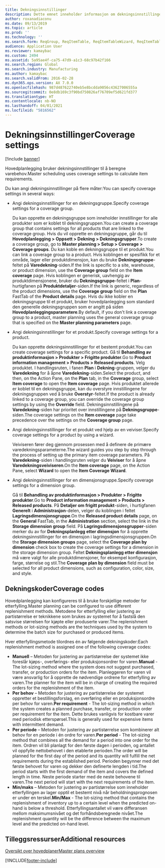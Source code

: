```yaml
---
title: Dekningsinnstillinger
description: Dette emnet inneholder informasjon om dekningsinnstillingene som hovedplanlegging bruker til å beregne varebehov.
author: roxanadiaconu
ms.date: 09/13/2019
ms.topic: article
ms.prod: ''
ms.technology: ''
ms.search.form: ReqGroup, ReqItemTable, ReqItemTableWizard, ReqItemTableSetup
audience: Application User
ms.reviewer: kamaybac
ms.custom: 2494
ms.assetid: 5a95ae4f-ca75-47d9-a1c3-68c97b42f166
ms.search.region: Global
ms.search.industry: Manufacturing
ms.author: kamaybac
ms.search.validFrom: 2016-02-28
ms.dyn365.ops.version: AX 7.0.0
ms.openlocfilehash: 987d487622740eb5e8bcdda9056c43627006555a
ms.sourcegitcommit: 0e8db169c3f90bd750826af76709ef5d621fd377
ms.translationtype: HT
ms.contentlocale: nb-NO
ms.lasthandoff: 04/01/2021
ms.locfileid: "5816562"
---
```

# <a name="coverage-settings"></a><span data-ttu-id="d3dc0-103">Dekningsinnstillinger</span><span class="sxs-lookup"><span data-stu-id="d3dc0-103">Coverage settings</span></span>

[!include [banner](../includes/banner.md)]

<span data-ttu-id="d3dc0-104">Hovedplanlegging bruker dekningsinnstillinger til å beregne varebehov.</span><span class="sxs-lookup"><span data-stu-id="d3dc0-104">Master scheduling uses coverage settings to calculate item requirements.</span></span>

<span data-ttu-id="d3dc0-105">Du kan angi dekningsinnstillinger på flere måter:</span><span class="sxs-lookup"><span data-stu-id="d3dc0-105">You can specify coverage settings in several ways:</span></span>

- <span data-ttu-id="d3dc0-106">Angi dekningsinnstillinger for en dekningsgruppe.</span><span class="sxs-lookup"><span data-stu-id="d3dc0-106">Specify coverage settings for a coverage group.</span></span>

    <span data-ttu-id="d3dc0-107">Du kan opprette en dekningsgruppe som inneholder innstillinger for alle produkter som er koblet til dekningsgruppen.</span><span class="sxs-lookup"><span data-stu-id="d3dc0-107">You can create a coverage group that contains settings for all products that are linked to the coverage group.</span></span> <span data-ttu-id="d3dc0-108">Hvis du vil opprette en dekningsgruppe, går du til **Hovedplanlegging &gt; Oppsett &gt; Dekning &gt; Dekningsgrupper**.</span><span class="sxs-lookup"><span data-stu-id="d3dc0-108">To create a coverage group, go to **Master planning &gt; Setup &gt; Coverage &gt; Coverage groups**.</span></span> <span data-ttu-id="d3dc0-109">Du kan koble en dekningsgruppe til et produkt.</span><span class="sxs-lookup"><span data-stu-id="d3dc0-109">You can link a coverage group to a product.</span></span> <span data-ttu-id="d3dc0-110">Hvis koblingen er spesifikk for et område, lager eller produktdimensjon, kan du bruke **Dekningsgruppe**-feltet på **Varedekning**-siden.</span><span class="sxs-lookup"><span data-stu-id="d3dc0-110">If the link is specific to a site, warehouse, or product dimension, use the **Coverage group** field on the **Item coverage** page.</span></span> <span data-ttu-id="d3dc0-111">Hvis koblingen er generisk, uavhengig av produktdimensjonene, bruker du **Dekningsgruppe**-feltet i **Plan**-hurtigfanen på **Produktdetaljer**-siden.</span><span class="sxs-lookup"><span data-stu-id="d3dc0-111">If the link is generic, regardless of the product dimensions, use the **Coverage group** field on the **Plan** FastTab of the **Product details** page.</span></span> <span data-ttu-id="d3dc0-112">Hvis du ikke kobler en dekningsgruppe til et produkt, bruker hovedplanlegging som standard den generelle dekningsgruppen som er angitt på siden **Hovedplanleggingsparametere**.</span><span class="sxs-lookup"><span data-stu-id="d3dc0-112">By default, if you don't link a coverage group to a product, master planning uses the general coverage group that is specified on the **Master planning parameters** page.</span></span>

- <span data-ttu-id="d3dc0-113">Angi dekningsinnstillinger for et produkt.</span><span class="sxs-lookup"><span data-stu-id="d3dc0-113">Specify coverage settings for a product.</span></span>

    <span data-ttu-id="d3dc0-114">Du kan opprette dekningsinnstillinger for et bestemt produkt.</span><span class="sxs-lookup"><span data-stu-id="d3dc0-114">You can create coverage settings for a specific product.</span></span> <span data-ttu-id="d3dc0-115">Gå til **Behandling av produktinformasjon &gt; Produkter &gt; Frigitte produkter**.</span><span class="sxs-lookup"><span data-stu-id="d3dc0-115">Go to **Product information management &gt; Products &gt; Released products**.</span></span> <span data-ttu-id="d3dc0-116">Velg produktet. I handlingsruten, i fanen **Plan** i **Dekning**-gruppen, velger du **Varedekning** for å åpne **Varedekning**-siden.</span><span class="sxs-lookup"><span data-stu-id="d3dc0-116">Select the product, and then, on the Action Pane, on the **Plan** tab, in the **Coverage** group, select **Item coverage** to open the **Item coverage** page.</span></span> <span data-ttu-id="d3dc0-117">Hvis produktet allerede er koblet til en dekningsgruppe, kan du overstyre innstillingene for dekningsgruppen ved å bruke **Overstyr**-feltet.</span><span class="sxs-lookup"><span data-stu-id="d3dc0-117">If the product is already linked to a coverage group, you can override the coverage group settings by using the **Override** field.</span></span> <span data-ttu-id="d3dc0-118">Dekningsinnstillingene på **Varedekning**-siden har prioritet over innstillingene på **Dekningsgruppe**-siden.</span><span class="sxs-lookup"><span data-stu-id="d3dc0-118">The coverage settings on the **Item coverage** page take precedence over the settings on the **Coverage group** page.</span></span>

- <span data-ttu-id="d3dc0-119">Angi dekningsinnstillinger for et produkt ved hjelp av en veiviser.</span><span class="sxs-lookup"><span data-stu-id="d3dc0-119">Specify coverage settings for a product by using a wizard.</span></span>

    <span data-ttu-id="d3dc0-120">Veiviseren fører deg gjennom prosessen med å definere de primære varedekningsparameterne.</span><span class="sxs-lookup"><span data-stu-id="d3dc0-120">The wizard guides you step by step through the process of setting up the primary item coverage parameters.</span></span> <span data-ttu-id="d3dc0-121">På **Varedekning**-siden i handlingsruten velger du **Veiviser** for å åpne **Varedekningsveiviseren**.</span><span class="sxs-lookup"><span data-stu-id="d3dc0-121">On the **Item coverage** page, on the Action Pane, select **Wizard** to open the **Item Coverage Wizard**.</span></span>

- <span data-ttu-id="d3dc0-122">Angi dekningsinnstillinger for en dimensjonsgruppe.</span><span class="sxs-lookup"><span data-stu-id="d3dc0-122">Specify coverage settings for a dimension group.</span></span>

    <span data-ttu-id="d3dc0-123">Gå til **Behandling av produktinformasjon &gt; Produkter &gt; Frigitte produkter**.</span><span class="sxs-lookup"><span data-stu-id="d3dc0-123">Go to **Product information management &gt; Products &gt; Released products**.</span></span> <span data-ttu-id="d3dc0-124">På **Detaljer om frigitt produkt**-siden, i hurtigfanen **Generelt** i **Administrasjon**-delen, velger du koblingen i feltet **Lagringsdimensjonsgruppe**.</span><span class="sxs-lookup"><span data-stu-id="d3dc0-124">On the **Released product details** page, on the **General** FastTab, in the **Administration** section, select the link in the **Storage dimension group** field.</span></span> <span data-ttu-id="d3dc0-125">På **Lagringsdimensjonsgrupper**-siden merker du av for **Dekningsplanlegg etter dimensjon** for å opprette dekningsinnstillinger for en dimensjon i lagringsdimensjonsgruppen.</span><span class="sxs-lookup"><span data-stu-id="d3dc0-125">On the **Storage dimension groups** page, select the **Coverage plan by dimension** check box to create the coverage settings for a dimension in the storage dimension group.</span></span> <span data-ttu-id="d3dc0-126">Feltet **Dekningsplanlegg etter dimensjon** må være valgt for alle produktdimensjoner, for eksempel konfigurasjon, farge, størrelse og stil.</span><span class="sxs-lookup"><span data-stu-id="d3dc0-126">The **Coverage plan by dimension** field must be selected for all product dimensions, such as configuration, color, size, and style.</span></span>


## <a name="coverage-codes"></a><span data-ttu-id="d3dc0-127">Dekningskoder</span><span class="sxs-lookup"><span data-stu-id="d3dc0-127">Coverage codes</span></span>

<span data-ttu-id="d3dc0-128">Hovedplanlegging kan konfigureres til å bruke forskjellige metoder for etterfylling.</span><span class="sxs-lookup"><span data-stu-id="d3dc0-128">Master planning can be configured to use different replenishment methods.</span></span> <span data-ttu-id="d3dc0-129">Metodene for etterfylling eller justering av partistørrelse er teknikkene som brukes av systemet for å fastslå den satsvise størrelsen for kjøpte eller produserte varer.</span><span class="sxs-lookup"><span data-stu-id="d3dc0-129">The replenishment methods or lot-sizing methods are the techniques used by the system to determine the batch size for purchased or produced items.</span></span> 

<span data-ttu-id="d3dc0-130">Hver etterfyllingsmetode tilordnes én av følgende dekningskoder:</span><span class="sxs-lookup"><span data-stu-id="d3dc0-130">Each replenishment method is assigned one of the following coverage codes:</span></span>

- <span data-ttu-id="d3dc0-131">**Manuell** – Metoden for justering av partistørrelse der systemet ikke foreslår kjøps-, overførings- eller produksjonsordrer for varen.</span><span class="sxs-lookup"><span data-stu-id="d3dc0-131">**Manual** - The lot-sizing method where the system does not suggest purchased, transfer, or production orders for the item.</span></span> <span data-ttu-id="d3dc0-132">Planleggeren for varen vil være ansvarlig for å opprette de nødvendige ordrene for etterfylling av varen.</span><span class="sxs-lookup"><span data-stu-id="d3dc0-132">The planner for the item will be in charge of creating the required orders for the replenishment of the item.</span></span>
- <span data-ttu-id="d3dc0-133">**Per behov** – Metoden for justering av partistørrelse der systemet oppretter et bestillingsforslag, en overføring eller en produksjonsordre per behov for varen.</span><span class="sxs-lookup"><span data-stu-id="d3dc0-133">**Per requirement** - The lot-sizing method in which the system creates a planned purchase, transfer, or production order per requirement for the item.</span></span> <span data-ttu-id="d3dc0-134">Dette brukes vanligvis for kostbare varer med periodisk etterspørsel.</span><span class="sxs-lookup"><span data-stu-id="d3dc0-134">This is generally used for expensive items with intermittent demand.</span></span>  
- <span data-ttu-id="d3dc0-135">**Per periode** – Metoden for justering av partistørrelse som kombinerer alt behov for en periode i én ordre for varen.</span><span class="sxs-lookup"><span data-stu-id="d3dc0-135">**Per period** - The lot-sizing method that combines all the demand for a period into one order for the item.</span></span> <span data-ttu-id="d3dc0-136">Ordren vil bli planlagt for den første dagen i perioden, og antallet vil oppfylle nettobehovet i den etablerte perioden.</span><span class="sxs-lookup"><span data-stu-id="d3dc0-136">The order will be planned for the first day of the period and its quantity will fulfill the net requirements during the established period.</span></span> <span data-ttu-id="d3dc0-137">Perioden begynner med det første behovet for varen og dekker den definerte lengden i tid.</span><span class="sxs-lookup"><span data-stu-id="d3dc0-137">The period starts with the first demand of the item and covers the defined length in time.</span></span> <span data-ttu-id="d3dc0-138">Neste periode starter med de neste behovene til varen.</span><span class="sxs-lookup"><span data-stu-id="d3dc0-138">The next period will start with the next requirements of the item.</span></span>
- <span data-ttu-id="d3dc0-139">**Min/maks** – Metoden for justering av partistørrelse som inneholder etterfyllingen av lager opptil et bestemt nivå når beholdningsprognosen er under en terskel.</span><span class="sxs-lookup"><span data-stu-id="d3dc0-139">**Min/Max** - The lot-sizing method that contains the replenishment of inventory up to a certain level when the predicted on-hand is below a threshold.</span></span> <span data-ttu-id="d3dc0-140">Etterfyllingsantallet vil være differansen mellom maksimumsnivået og det forhåndsberegnede nivået.</span><span class="sxs-lookup"><span data-stu-id="d3dc0-140">The replenishment quantity will be the difference between the maximum level and the predicted on-hand level.</span></span>


## <a name="additional-resources"></a><span data-ttu-id="d3dc0-141">Tilleggsressurser</span><span class="sxs-lookup"><span data-stu-id="d3dc0-141">Additional resources</span></span>

[<span data-ttu-id="d3dc0-142">Oversikt over hovedplaner</span><span class="sxs-lookup"><span data-stu-id="d3dc0-142">Master plans overview</span></span>](master-plans.md)


[!INCLUDE[footer-include](../../includes/footer-banner.md)]